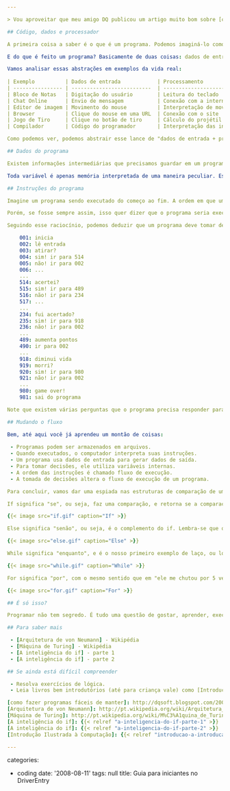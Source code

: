 ```yaml
---

> Vou aproveitar que meu amigo DQ publicou um artigo muito bom sobre [como fazer programas fáceis de manter] (merece ser lido!) e vou republicar um artigo do blogue antigo sobre o básico do básico para quem deseja entender como os programas funcionam. Não é nada sofisticado, apenas alguns conceitos comuns que, se você deseja ser programador, deveria procurar saber.

## Código, dados e processador

A primeira coisa a saber é o que é um programa. Podemos imaginá-lo como um arquivo que vai ser interpretado pelo computador. Essa interpretação chamamos de execução. Quando um programa está sendo executado também é comum dizermos que ele está rodando. Teoricamente ele pode rodar eternamente, mas o que acontece em casos normais é que ele tem um fim previsto, seja quando o usuário fechar a janela principal (evento externo) ou quando ele terminar o que tinha que fazer (lógica interna).

E do que é feito um programa? Basicamente de duas coisas: dados de entrada e instruções (ou código). Os dados podem estar no próprio programa ou serem lidos de algum outro lugar (do teclado, de outro arquivo, da internet, etc). As instruções do seu programa é o que será interpretado pelo computador. E o que ele fará? Basicamente alterar os dados de entrada. O objetivo fundamental de um programa é gerar dados de saída. Esses dados são escritos/exibidos para algum outro lugar (para a tela, para um arquivo, para a internet, etc).

Vamos analisar essas abstrações em exemplos da vida real:
    
| Exemplo          | Dados de entrada            | Processamento                 | Dados de saída                    |
| ---------------- | --------------------------  | ----------------------------  | --------------------------------- |
| Bloco de Notas   | Digitação do usuário        | Leitura do teclado            | Texto exibido na tela             |
| Chat Online      | Envio de mensagem           | Conexão com a internet        | Seu amigo recebe a mensagem       |
| Editor de imagem | Movimento do mouse          | Interpretação de movimento    | Retângulo desenhado               |
| Browser          | Clique do mouse em uma URL  | Conexão com o site            | Exibição da nova página           |
| Jogo de Tiro     | Clique no botão de tiro     | Cálculo do projétil           | Inimigo acertado                  |
| Compilador       | Código do programador       | Interpretação das instruções  | Código de máquina (seu programa!) |

Como podemos ver, podemos abstrair esse lance de "dados de entrada + processamento = dados de saída" com qualquer tipo de programa que usarmos. Basta relacionar o que fazemos (digitar algo, arrastar o mouse, apertar um botão, etc) para obtermos a saída desejada (texto/gráfico na tela, no arquivo, na impressora, etc). O programa é o elemento que fica no meio fazendo essa "mágica".

## Dados do programa

Existem informações intermediárias que precisamos guardar em um programa em execução para que no final consigamos apresentar a saída desejada ao usuário. Essas informações intermediárias também são dados, só que o usuário não os enxerga. A elas chamamos de variáveis. Entenda uma variável como "um lugar na memória onde o programa armazena alguma informação durante o processamento".

Toda variável é apenas memória interpretada de uma maneira peculiar. Essa maneira de interpretar a memória é chamada de tipo. Cada variável possui o tipo que lhe convém. Basicamente, existem dois tipos de variáveis: número (ou inteiro) e texto (ou string).

## Instruções do programa

Imagine um programa sendo executado do começo ao fim. A ordem em que um programa é executado é chamado de fluxo de execução. A tendência natural de um programa é ser executado pelo computador da sua primeira instrução até a última, sempre nessa ordem. Ou seja, linha 1, linha 2, linha 3, ...., linha n. Pronto. Acabou.

Porém, se fosse sempre assim, isso quer dizer que o programa seria executado sempre do mesmo jeito, e os dados de saída seriam sempre os mesmos, independente dos dados de entrada. Mas isso não acontece, certo? Quer dizer, se você não mirar direito e apertar o botão certo, o inimigo não vai cair no chão. Isso faz um certo sentido, não?

Seguindo esse raciocínio, podemos deduzir que um programa deve tomar decisões para saber o que fazer. E para tomar essas decisões ele usa o que recebeu como entrada, que são exatamente os dados de entrada. Nesse contexto, tomar decisão significa alterar o fluxo de execução. Ou seja, a ordem não necessariamente será sempre linha 1, linha 2, linha 3, etc, mas poderá ser, por exemplo, linha 1, linha 52, linha 237643, linha 52 de novo, linha 890, e assim por diante.

    001: inicia
    002: lê entrada
    003: atirar?
    004: sim! ir para 514
    005: não! ir para 002
    006: ...
    ...
    514: acertei?
    515: sim! ir para 489
    516: não! ir para 234
    517: ...
    ...
    234: fui acertado?
    235: sim! ir para 918
    236: não! ir para 002
    ...
    489: aumenta pontos
    490: ir para 002
    ...
    918: diminui vida
    919: morri?
    920: sim! ir para 980
    921: não! ir para 002
    ...
    980: game over!
    981: sai do programa

Note que existem várias perguntas que o programa precisa responder para seguir em frente. Para respondê-las, o programa pede a ajuda do computador para fazer comparações entre variáveis. E aí está o uso desses dados internos.

## Mudando o fluxo

Bem, até aqui você já aprendeu um montão de coisas:
	
 - Programas podem ser armazenados em arquivos.
 - Quando executados, o computador interpreta suas instruções.
 - Um programa usa dados de entrada para gerar dados de saída.
 - Para tomar decisões, ele utiliza variáveis internas.
 - A ordem das instruções é chamado fluxo de execução.
 - A tomada de decisões altera o fluxo de execução de um programa.

Para concluir, vamos dar uma espiada nas estruturas de comparação de um programa em C e suas conseqüentes mudanças de fluxo. Note também que as comparações são feitas com variáveis internas.

If significa "se", ou seja, faz uma comparação, e retorna se a comparação é verdadeira (sim!) ou não (não!). Porém, o if apenas faz alguma coisa se o resultado for sim.

{{< image src="if.gif" caption="If" >}}

Else significa "senão", ou seja, é o complemento do if. Lembra-se que o if só faz alguma coisa se o resultado da comparação for sim? Pois bem, o else permite fazer outra coisa se o resultado for não.

{{< image src="else.gif" caption="Else" >}}

While significa "enquanto", e é o nosso primeiro exemplo de laço, ou loop. Um loop faz constantemente a mesma coisa enquanto o resultado da comparação for sim. Uma vez que for não (pode ser a primeira, inclusive), ele não faz mais nada e o programa continua seu fluxo natural.

{{< image src="while.gif" caption="While" >}}

For significa "por", com o mesmo sentido que em "ele me chutou por 5 vezes seguidas". Ele pode ter muitos usos, mas o tradicional é fazer n vezes alguma coisa, sabendo que n é um número de vezes já conhecido. Nesse caso, o loop serve apenas para repetir um determinado número de vezes uma ação, sem nunca variar esse número de vezes.

{{< image src="for.gif" caption="For" >}}

## É só isso?

Programar não tem segredo. É tudo uma questão de gostar, aprender, executar, aprender, gostar mais, aprender mais, executar mais, etc. Não exatamente nessa ordem. Tudo vai depender dos seus dados de entrada. Mas o fluxo já começou sua execução...

## Para saber mais

 - [Arquitetura de von Neumann] - Wikipédia
 - [Máquina de Turing] - Wikipédia
 - [A inteligência do if] - parte 1
 - [A inteligência do if] - parte 2

## Se ainda está difícil compreender

 - Resolva exercícios de lógica.
 - Leia livros bem introdutórios (até para criança vale) como [Introdução Ilustrada à Computação].

[como fazer programas fáceis de manter]: http://dqsoft.blogspot.com/2007/10/desenvolvendo-softwares-agradveis-de.html
[Arquitetura de von Neumann]: http://pt.wikipedia.org/wiki/Arquitetura_de_von_Neumann
[Máquina de Turing]: http://pt.wikipedia.org/wiki/M%C3%A1quina_de_Turing
[A inteligência do if]: {{< relref "a-inteligencia-do-if-parte-1" >}}
[A inteligência do if]: {{< relref "a-inteligencia-do-if-parte-2" >}}
[Introdução Ilustrada à Computação]: {{< relref "introducao-a-introducao-a-computacao" >}}

---
```

categories:
- coding
date: '2008-08-11'
tags: null
title: Guia para iniciantes no DriverEntry
